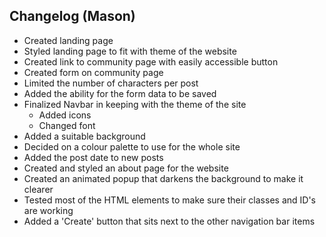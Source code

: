 ## Changelog (Mason)

- Created landing page
- Styled landing page to fit with theme of the website
- Created link to community page with easily accessible button 
- Created form on community page 
- Limited the number of characters per post 
- Added the ability for the form data to be saved
- Finalized Navbar in keeping with the theme of the site
    - Added icons
    - Changed font
- Added a suitable background
- Decided on a colour palette to use for the whole site
- Added the post date to new posts
- Created and styled an about page for the website
- Created an animated popup that darkens the background to make it clearer
- Tested most of the HTML elements to make sure their classes and ID's are working 
- Added a 'Create' button that sits next to the other navigation bar items
